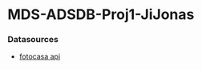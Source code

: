 # MDS-ADSDB-Proj1-JiJonas

### Datasources

- [fotocasa api](https://web.gw.fotocasa.es/v2/propertysearch/search/propertycoordinates?combinedLocationIds=724,0,0,0,0,0,0,0,0&culture=es-ES&includePurchaseTypeFacets=false&isMap=false&isNewConstructionPromotions=false&latitude=40&longitude=-4&pageNumber=1&platformId=1&propertyTypeId=2&size=300&sortOrderDesc=true&sortType=scoring&transactionTypeId=3)